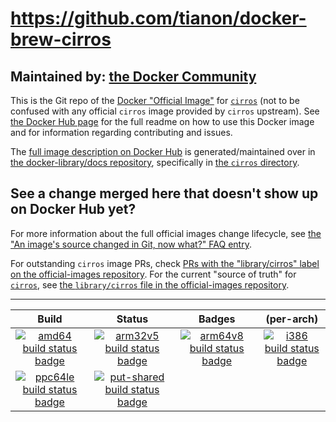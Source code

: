 # https://github.com/tianon/docker-brew-cirros

## Maintained by: [the Docker Community](https://github.com/tianon/docker-brew-cirros)

This is the Git repo of the [Docker "Official Image"](https://github.com/docker-library/official-images#what-are-official-images) for [`cirros`](https://hub.docker.com/_/cirros/) (not to be confused with any official `cirros` image provided by `cirros` upstream). See [the Docker Hub page](https://hub.docker.com/_/cirros/) for the full readme on how to use this Docker image and for information regarding contributing and issues.

The [full image description on Docker Hub](https://hub.docker.com/_/cirros/) is generated/maintained over in [the docker-library/docs repository](https://github.com/docker-library/docs), specifically in [the `cirros` directory](https://github.com/docker-library/docs/tree/master/cirros).

## See a change merged here that doesn't show up on Docker Hub yet?

For more information about the full official images change lifecycle, see [the "An image's source changed in Git, now what?" FAQ entry](https://github.com/docker-library/faq#an-images-source-changed-in-git-now-what).

For outstanding `cirros` image PRs, check [PRs with the "library/cirros" label on the official-images repository](https://github.com/docker-library/official-images/labels/library%2Fcirros). For the current "source of truth" for [`cirros`](https://hub.docker.com/_/cirros/), see [the `library/cirros` file in the official-images repository](https://github.com/docker-library/official-images/blob/master/library/cirros).

---

| Build | Status | Badges | (per-arch) |
|:-:|:-:|:-:|:-:|
| [![amd64 build status badge](https://img.shields.io/jenkins/s/https/doi-janky.infosiftr.net/job/multiarch/job/amd64/job/cirros.svg?label=amd64)](https://doi-janky.infosiftr.net/job/multiarch/job/amd64/job/cirros/) | [![arm32v5 build status badge](https://img.shields.io/jenkins/s/https/doi-janky.infosiftr.net/job/multiarch/job/arm32v5/job/cirros.svg?label=arm32v5)](https://doi-janky.infosiftr.net/job/multiarch/job/arm32v5/job/cirros/) | [![arm64v8 build status badge](https://img.shields.io/jenkins/s/https/doi-janky.infosiftr.net/job/multiarch/job/arm64v8/job/cirros.svg?label=arm64v8)](https://doi-janky.infosiftr.net/job/multiarch/job/arm64v8/job/cirros/) | [![i386 build status badge](https://img.shields.io/jenkins/s/https/doi-janky.infosiftr.net/job/multiarch/job/i386/job/cirros.svg?label=i386)](https://doi-janky.infosiftr.net/job/multiarch/job/i386/job/cirros/) |
| [![ppc64le build status badge](https://img.shields.io/jenkins/s/https/doi-janky.infosiftr.net/job/multiarch/job/ppc64le/job/cirros.svg?label=ppc64le)](https://doi-janky.infosiftr.net/job/multiarch/job/ppc64le/job/cirros/) | [![put-shared build status badge](https://img.shields.io/jenkins/s/https/doi-janky.infosiftr.net/job/put-shared/job/light/job/cirros.svg?label=put-shared)](https://doi-janky.infosiftr.net/job/put-shared/job/light/job/cirros/) |

<!-- THIS FILE IS GENERATED BY https://github.com/docker-library/docs/blob/master/generate-repo-stub-readme.sh -->
